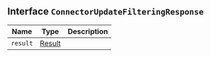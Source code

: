 ## Interface `ConnectorUpdateFilteringResponse`

| Name | Type | Description |
| - | - | - |
| `result` | [Result](./Result.md) | &nbsp; |
